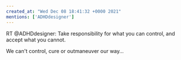```yaml
---
created_at: "Wed Dec 08 18:41:32 +0000 2021"
mentions: ['ADHDdesigner']
---
```


RT @ADHDdesigner: Take responsibility for what you can control, and accept what you cannot.

We can't control, cure or outmaneuver our way…